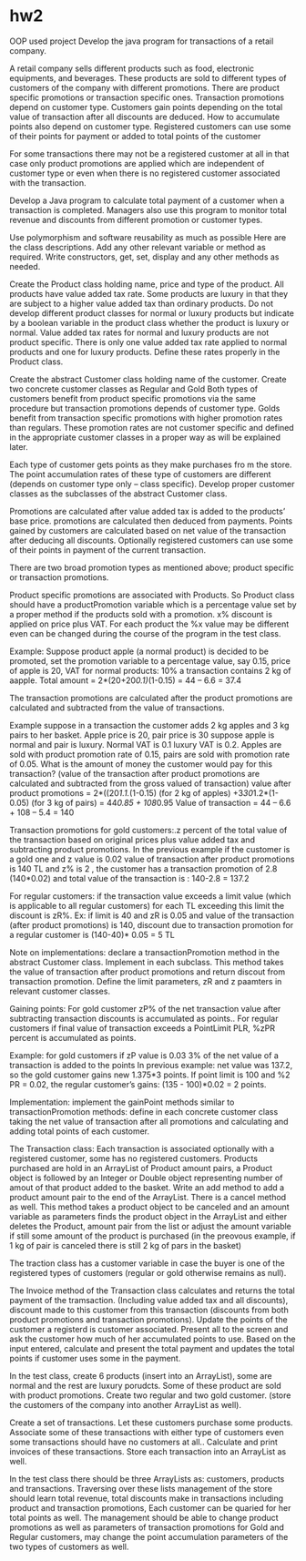 # hw2
OOP used project
Develop the java program for transactions of a retail company.

A retail company sells different products such as food, electronic equipments, and beverages. These products are sold to different types of customers of the company with different promotions. There are product specific promotions or transaction specific ones. Transaction promotions depend on customer type. Customers gain points depending on the total value of transaction after all discounts are deduced. How to accumulate points also depend on customer type. Registered customers can use some of their points for payment or added to total points of the customer

For some transactions there may not be a registered customer at all in that case only product promotions are applied which are independent of customer type or even when there is no registered customer associated with the transaction.

Develop a Java program to calculate total payment of a customer when a transaction is completed. Managers also use this program to monitor total revenue and discounts from different promotion or customer types.

Use polymorphism and software reusability as much as possible Here are the class descriptions. Add any other relevant variable or method as required. Write constructors, get, set, display and any other methods as needed.

Create the Product class holding name, price and type of the product.
All products have value added tax rate. Some products are luxury in that they are subject to a higher value added tax than ordinary products.  Do not develop different product classes for normal or luxury  products but indicate by a boolean variable in the product class whether  the product is luxury or normal. Value added tax rates for normal and luxury products are not product specific. There is only one value added tax rate applied to normal products and one for luxury products. Define these rates properly in the Product class.

Create the abstract Customer class holding name of the customer.
Create two concrete customer classes as Regular and Gold Both types of customers benefit from product specific promotions via the same procedure but transaction promotions depends of customer  type. Golds benefit from transaction specific promotions with higher promotion rates than regulars. These promotion rates are not customer specific and defined in the appropriate customer classes in a proper way as will be explained later.

Each type of customer gets points as they make purchases fro m the store. The point accumulation rates of these type of customers are different (depends on customer type only – class specific). Develop proper customer classes as the subclasses of the abstract Customer class.

Promotions are calculated after value added tax is added to the products’ base price. promotions are calculated then deduced from payments. Points gained by customers are calculated based on net value of the transaction after deducing all discounts. Optionally registered customers can use some of their points in payment of the current transaction. 

There are two broad promotion types as mentioned above; product specific or transaction promotions.

Product specific promotions are associated with Products.  So Product class should have a productPromotion variable which is a percentage value set by a proper method if the products sold with a promotion. x% discount is applied on price plus VAT. For each product the %x value may be different even can be changed during the course of the program in the test class.

Example:  Suppose product apple (a normal product) is decided to be promoted, set the promotion variable  to a percentage value, say 0.15, price of apple is 20, VAT for normal products: 10%  a transaction contains 2 kg of aapple. 
Total amount = 2*(20+20*0.1)*(1-0.15) = 44 – 6.6 = 37.4 

The transaction promotions are calculated after the product promotions are calculated and subtracted from the value of transactions. 

Example suppose in a transaction the customer adds 2 kg apples and 3 kg pairs to her basket.
Apple price is 20, pair price is 30 suppose apple is normal and pair is luxury.  Normal VAT is 0.1 luxury VAT is 0.2. Apples are sold with product promotion rate of 0.15, pairs are sold with promotion rate of 0.05. What is the amount of money the customer would pay for this transaction? (value of the transaction after product promotions are calculated and subtracted from the gross valued of transaction)
value after product promotions  = 2*((20*1.1.*(1-0.15) (for 2 kg of apples)
                                                             +3*30*1.2*(1-0.05) (for 3 kg of pairs)
                                                             = 44*0.85 + 108*0.95
Value of transaction = 44 – 6.6 + 108 – 5.4 =  140

Transaction promotions for gold customers:.z percent of the total value of the transaction based on original prices plus value added tax and subtracting product promotions.
In the previous example if the customer is a gold one and z value is 0.02
value of transaction after  product promotions is 140 TL and z% is 2 , the customer has a transaction promotion of 2.8 (140*0.02) and total value of the transaction is : 140-2.8 = 137.2

For regular customers: if the transaction value exceeds a  limit value (which is applicable to all regular customers) for each TL exceeding this limit the discount is zR%. 
Ex: if limit is 40 and zR is 0.05 and value of the transaction (after product promotions) is 140, discount due to transaction promotion for a regular customer is (140-40)* 0.05 = 5 TL

Note on implementations: declare a transactionPromotion method in the abstract Customer class. Implement in each subclass. This method takes the value of transaction after product promotions and return discout from transaction promotion. Define the limit parameters, zR and z paamters in relevant customer classes.

Gaining points:
For gold customer zP% of the net transaction value after subtracting transaction discounts is accumulated as points.. For regular customers if final value  of transaction  exceeds a PointLimit PLR, %zPR percent is accumulated as points.

Example: for gold customers if zP value is 0.03 3% of the net value of a transaction is added to the points
In previous example:  net value was 137.2, so the gold customer gains new 1.375*3 points.
If point limit is 100 and %2 PR = 0.02, the regular customer’s gains: (135 - 100)*0.02 = 2 points.

Implementation: implement the gainPoint methods similar to transactionPromotion methods: define in each concrete customer class taking the net value of transaction after all promotions and calculating and adding total points of each customer.

The Transaction class: Each transaction is associated optionally with a registered customer, some has no registered customers. Products purchased are hold in an ArrayList of Product  amount pairs, a Product object is followed by an Integer or Double object representing number of amout of that product added to the basket. 
Write an add method to add a product amount pair to the end of the ArrayList. There is a cancel method as well. This method takes a product object to be canceled and an amount variable as parameters finds the product  object in the ArrayList and either deletes the Product, amount pair from the list or adjust the amount variable if still some amount of the product is purchased (in the preovous example, if 1 kg of pair is canceled there is still 2 kg of pars in the basket)

The traction class has a customer variable in case the buyer is one of the registered types of customers (regular or gold otherwise remains as null). 

The Invoice method of the Transaction class calculates and returns the total payment of the tramsaction. (Including value added tax and all discounts), discount made to this customer from this transaction (discounts from both product promotions and transaction promotions). Update the points of the customer a registerd is customer associated. Present all to the screen and ask the customer how much of her accumulated points to use. Based on the input entered, calculate and present the total payment and updates the total points if customer uses some in the payment. 

In the test class, create 6  products (insert into an ArrayList), some are normal and the rest are luxury porudcts. Some of these product are sold with product promotions. Create two regular and two gold customer. (store the customers of the company into another ArrayList as well). 

Create a set of transactions. Let these customers purchase some products. Associate some of these transactions with either type of customers even some transactions should have no customers at all.. Calculate and print invoices of these transactions. Store each transaction into an ArrayList as well. 

In the test class there should be three ArrayLists as: customers, products and transactions. 
Traversing over these lists management of the store should learn total revenue, total discounts make in transactions including product and transaction promotions, 
Each customer can be quaried for her total points as well. The management should be able to change product promotions as well as parameters of transaction promotions for Gold and Regular customers, may change the point accumulation parameters of the two types of customers as well. 

